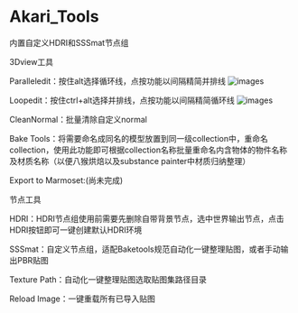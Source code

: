 <!--
 * @Author: your name
 * @Date: 2021-05-13 11:50:38
 * @LastEditTime: 2021-05-18 13:37:27
 * @LastEditors: Please set LastEditors
 * @Description: In User Settings Edit
 * @FilePath: \UI_Teste:\OneDrive\Python\Akari_Tools\README.md
-->
# Akari_Tools
内置自定义HDRI和SSSmat节点组

3Dview工具

Paralleledit：按住alt选择循环线，点按功能以间隔精简并排线
![images](https://github.com/BakaAkari/Images_lib/blob/main/Paralleledit.gif)

Loopedit：按住ctrl+alt选择并排线，点按功能以间隔精简循环线
![images](https://github.com/BakaAkari/Images_lib/blob/main/Loopedit.gif)

CleanNormal：批量清除自定义normal

Bake Tools：将需要命名成同名的模型放置到同一级collection中，重命名collection，使用此功能即可根据collection名称批量重命名内含物体的物件名称及材质名称（以便八猴烘焙以及substance painter中材质归纳整理）

Export to Marmoset:(尚未完成)



节点工具

HDRI：HDRI节点组使用前需要先删除自带背景节点，选中世界输出节点，点击HDRI按钮即可一键创建默认HDRI环境

SSSmat：自定义节点组，适配Baketools规范自动化一键整理贴图，或者手动输出PBR贴图

Texture Path：自动化一键整理贴图选取贴图集路径目录

Reload Image：一键重载所有已导入贴图
